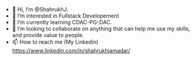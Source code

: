 - 👋 Hi, I’m @ShahrukhJ.
- 👀 I’m interested in Fullstack Developement
- 🌱 I’m currently learning CDAC-PG-DAC.
- 💞️ I’m looking to collaborate on anything that can help me use my skills, and provide value to people.
- 📫 How to reach me (My Linkedin) https://www.linkedin.com/in/shahrukhjamadar/

<!---
ShahrukhJ/ShahrukhJ is a ✨ special ✨ repository because its `README.md` (this file) appears on your GitHub profile.
You can click the Preview link to take a look at your changes.
--->
